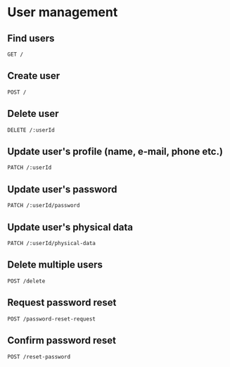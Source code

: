 # User management

## Find users

```
GET /
```

## Create user

```
POST /
```

## Delete user

```
DELETE /:userId
```

## Update user's profile (name, e-mail, phone etc.)

```
PATCH /:userId
```

## Update user's password

```
PATCH /:userId/password
```

## Update user's physical data

```
PATCH /:userId/physical-data
```

## Delete multiple users

```
POST /delete
```

## Request password reset

```
POST /password-reset-request
```

## Confirm password reset

```
POST /reset-password
```
